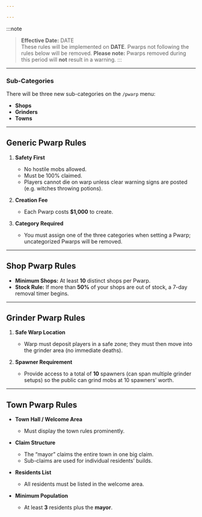 ```yaml
---

---
```

:::note
> **Effective Date:** DATE  
> These rules will be implemented on **DATE**. Pwarps not following the rules below will be removed.
> **Please note:** Pwarps removed during this period will **not** result in a warning.
:::
---

### Sub-Categories  
There will be three new sub-categories on the `/pwarp` menu:  
- **Shops**  
- **Grinders**  
- **Towns**  

---

## Generic Pwarp Rules

1. **Safety First**  
   - No hostile mobs allowed.  
   - Must be 100% claimed.  
   - Players cannot die on warp unless clear warning signs are posted (e.g. witches throwing potions).

2. **Creation Fee**  
   - Each Pwarp costs **$1,000** to create.

3. **Category Required**  
   - You must assign one of the three categories when setting a Pwarp; uncategorized Pwarps will be removed.

---

## Shop Pwarp Rules

- **Minimum Shops:** At least **10** distinct shops per Pwarp.  
- **Stock Rule:** If more than **50%** of your shops are out of stock, a 7-day removal timer begins.

---

## Grinder Pwarp Rules

1. **Safe Warp Location**  
   - Warp must deposit players in a safe zone; they must then move into the grinder area (no immediate deaths).

2. **Spawner Requirement**  
   - Provide access to a total of **10** spawners (can span multiple grinder setups) so the public can grind mobs at 10 spawners’ worth.

---

## Town Pwarp Rules

- **Town Hall / Welcome Area**  
  - Must display the town rules prominently.

- **Claim Structure**  
  - The “mayor” claims the entire town in one big claim.  
  - Sub-claims are used for individual residents’ builds.

- **Residents List**  
  - All residents must be listed in the welcome area.

- **Minimum Population**  
  - At least **3** residents plus the **mayor**.
